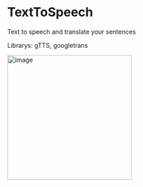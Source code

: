 # TextToSpeech
Text to speech and translate your sentences

Librarys:
gTTS,
googletrans

<img width="284" alt="image" src="https://user-images.githubusercontent.com/87431333/205393283-5da60495-aebd-4b8e-af5b-97af7194d965.png">
